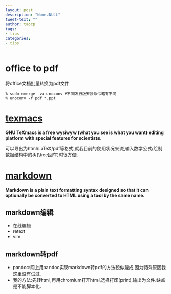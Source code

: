 ```yaml
---
layout: post
description: "None.NULL"
tweet-text: ""
author: taocp
tags:
- tips
categories:
- tips
---
```


office to pdf
=============
将office文档批量转换为pdf文件

    % sudo emerge -va unoconv #不同发行版安装命令略有不同
    % unoconv -f pdf *.ppt

[texmacs](http://www.texmacs.org/tmweb/home/welcome.en.html)
=======
**GNU TeXmacs is a free wysiwyw (what you see is what you want) editing platform with special features for scientists.**

可以导出为html/LaTeX/pdf等格式,就我目前的使用状况来说,输入数学公式/绘制数据结构中的树(\tree回车)时很方便.


[markdown](https://en.wikipedia.org/wiki/Markdown)
========
**Markdown is a plain text formatting syntax designed so that it can optionally be converted to HTML using a tool by the same name.**

markdown编辑
-----------
- 在线编辑
- retext
- vim

markdown转pdf
-----------
- pandoc:网上用pandoc实现markdown转pdf的方法貌似能成,因为特殊原因我这里没有试过.
- 我的方法:先转html,再用chromium打开html,选择打印(print),输出为文件.缺点是不能脚本化.
